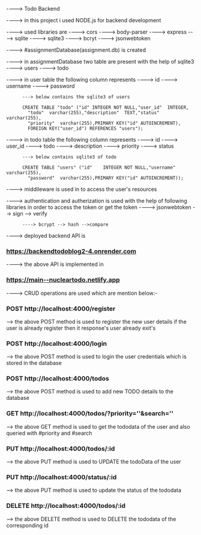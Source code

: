 ----> Todo Backend

----> in this project i used NODE.js for backend development

----> used libraries are 
          ----> cors
          ----> body-parser
          ----> express
          ----> sqlite
          ----> sqlite3
          ----> bcryt
          ----> jsonwebtoken
          
----> #assignmentDatabase(assignment.db) is created

----> in assignmentDatabase two table are present with the help of sqlite3
          ----> users
          ----> todo

----> in user table the following column represents
          ----> id
          ----> username
          ----> password

          ---> below contains the sqlite3 of users

          CREATE TABLE "todo" ("id"	INTEGER NOT NULL,"user_id"	INTEGER,
	        "todo"	varchar(255),"description"	TEXT,"status"	varchar(255),
	        "priority"	varchar(255),PRIMARY KEY("id" AUTOINCREMENT),
	        FOREIGN KEY("user_id") REFERENCES "users");
         
----> in todo table the following column represents 
          ----> id
          ----> user_id
          ----> todo
          ----> description
          ----> priority
          ----> status

          ---> below contains sqlite3 of todo

          CREATE TABLE "users" ("id"	INTEGER NOT NULL,"username"	varchar(255),
	        "password"	varchar(255),PRIMARY KEY("id" AUTOINCREMENT));
          
----> middileware is used in to access the user's resources

----> authentication and autherization is used with the help of following libraries 
          in order to access the token or get the token
	  ----> jsonwebtoken --> sign --> verify 
	  
          ----> bcrypt --> hash -->compare

----> deployed backend API is 
### https://backendtodoblog2-4.onrender.com

----> the above API is implemented in
### https://main--nucleartodo.netlify.app

----> CRUD operations are used which are mention below:-
        
### POST http://localhost:4000/register

--> the above POST method is used to register the new user details if the user is already register then it response's user already exit's

### POST http://localhost:4000/login

--> the above POST method is used to login the user credentials which is stored in the database 

### POST http://localhost:4000/todos

--> the above POST method is used to add new TODO details to the database

### GET http://localhost:4000/todos/?priority=''&search=''

--> the above GET method is used to get the tododata of the user and also queried with #priority and #search

### PUT http://localhost:4000/todos/:id

--> the above PUT method is used to UPDATE the todoData of the user

### PUT http://localhost:4000/status/:id

--> the above PUT method is used to update the status of the tododata

### DELETE http://localhost:4000/todos/:id

--> the above DELETE method is used to DELETE the tododata of the corresponding id

